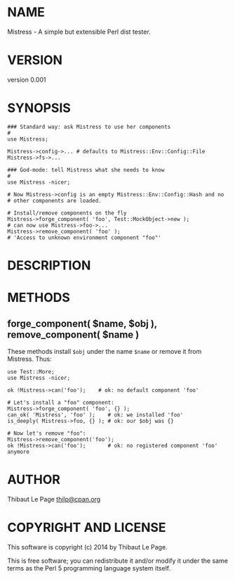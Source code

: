 # NAME

Mistress - A simple but extensible Perl dist tester.

# VERSION

version 0.001

# SYNOPSIS

    ### Standard way: ask Mistress to use her components
    #
    use Mistress;

    Mistress->config->... # defaults to Mistress::Env::Config::File
    Mistress->fs->...

    ### God-mode: tell Mistress what she needs to know
    #
    use Mistress -nicer;

    # Now Mistress->config is an empty Mistress::Env::Config::Hash and no
    # other components are loaded.

    # Install/remove components on the fly
    Mistress->forge_component( 'foo', Test::MockObject->new );
    # can now use Mistress->foo->...
    Mistress->remove_component( 'foo' );
    # 'Access to unknown environment component "foo"'

# DESCRIPTION

# METHODS

## forge\_component( $name, $obj ), remove\_component( $name )

These methods install `$obj` under the name `$name` or remove it from
Mistress. Thus:

    use Test::More;
    use Mistress -nicer;

    ok !Mistress->can('foo');    # ok: no default component 'foo'

    # Let's install a "foo" component:
    Mistress->forge_component( 'foo', {} );
    can_ok( 'Mistress', 'foo' );    # ok: we installed 'foo'
    is_deeply( Mistress->foo, {} ); # ok: our $obj was {}

    # Now let's remove "foo":
    Mistress->remove_component('foo');
    ok !Mistress->can('foo');       # ok: no registered component 'foo' anymore

# AUTHOR

Thibaut Le Page <thilp@cpan.org>

# COPYRIGHT AND LICENSE

This software is copyright (c) 2014 by Thibaut Le Page.

This is free software; you can redistribute it and/or modify it under
the same terms as the Perl 5 programming language system itself.
